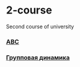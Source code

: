 # 2-course
Second course of university

### [ABC](https://github.com/krevetka-is-afk/2-course/tree/main/%D0%90%D0%92%D0%A1)
### [Групповая динамика](https://github.com/krevetka-is-afk/2-course/tree/main/%D0%93%D1%80%D1%83%D0%BF%D0%BF%D0%BE%D0%B2%D0%B0%D1%8F%20%D0%B4%D0%B8%D0%BD%D0%B0%D0%BC%D0%B8%D0%BA%D0%B0)
